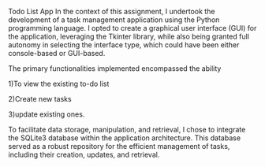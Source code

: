 
Todo List App
In the context of this assignment, I undertook the development of a task management application using the Python programming language. I opted to create a graphical user interface (GUI) for the application, leveraging the Tkinter library, while also being granted full autonomy in selecting the interface type, which could have been either console-based or GUI-based.
  
The primary functionalities implemented encompassed the ability

1)To view the existing to-do list

2)Create new tasks

3)update existing ones.

To facilitate data storage, manipulation, and retrieval, I chose to integrate the SQLite3 database within the application architecture. This database served as a robust repository for the efficient management of tasks, including their creation, updates, and retrieval.
